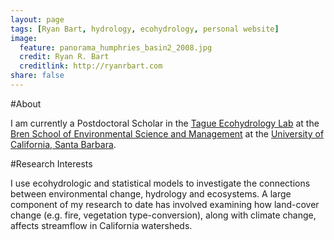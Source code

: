 ```yaml
---
layout: page
tags: [Ryan Bart, hydrology, ecohydrology, personal website]
image:
  feature: panorama_humphries_basin2_2008.jpg
  credit: Ryan R. Bart
  creditlink: http://ryanrbart.com
share: false
---
```


#About

I am currently a Postdoctoral Scholar in the [Tague Ecohydrology Lab](http://ecohydrolab.com/) at the [Bren School of Environmental Science and Management](http://bren.ucsb.edu) at the [University of California, Santa Barbara](http://ucsb.edu).

#Research Interests

I use ecohydrologic and statistical models to investigate the connections between environmental change, hydrology and ecosystems. A large component of my research to date has involved examining how land-cover change (e.g. fire, vegetation type-conversion), along with climate change, affects streamflow in California watersheds.
